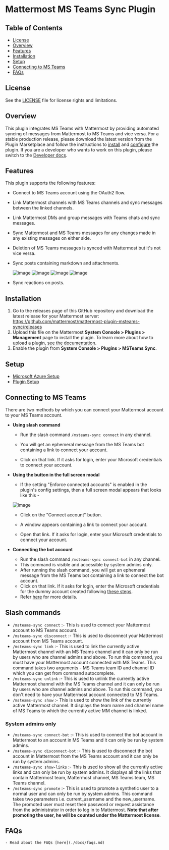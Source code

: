 # Mattermost MS Teams Sync Plugin
## Table of Contents
- [License](#license)
- [Overview](#overview)
- [Features](#features)
- [Installation](#installation)
- [Setup](#setup)
- [Connecting to MS Teams](#connecting-to-ms-teams)
- [FAQs](#faqs)

## License

See the [LICENSE](./LICENSE) file for license rights and limitations.

## Overview

This plugin integrates MS Teams with Mattermost by providing automated syncing of messages from Mattermost to MS Teams and vice versa. For a stable production release, please download the latest version from the Plugin Marketplace and follow the instructions to [install](#installation) and [configure](#setup) the plugin. If you are a developer who wants to work on this plugin, please switch to the [Developer docs](./docs/developer_docs.md).

## Features

This plugin supports the following features:
- Connect to MS Teams account using the OAuth2 flow.

- Link Mattermost channels with MS Teams channels and sync messages between the linked channels.

- Link Mattermost DMs and group messages with Teams chats and sync messages.

- Sync Mattermost and MS Teams messages for any changes made in any existing messages on either side.

- Deletion of MS Teams messages is synced with Mattermost but it's not vice versa.

- Sync posts containing markdown and attachments.

    ![image](https://user-images.githubusercontent.com/77336594/226587339-050c35da-a0f1-47db-a15f-f8d5f59bf8cd.png)
    ![image](https://user-images.githubusercontent.com/77336594/226587366-2c4231bc-1aa2-42c4-b692-bd4441c71c34.png)
    ![image](https://user-images.githubusercontent.com/77336594/226588263-a7915e4d-d9ae-4294-9134-326628febdfc.png)
    ![image](https://user-images.githubusercontent.com/77336594/226588309-3202b78f-d87d-439c-967b-25ba8ed328c9.png)

- Sync reactions on posts.

## Installation

1. Go to the releases page of this GitHub repository and download the latest release for your Mattermost server: https://github.com/mattermost/mattermost-plugin-msteams-sync/releases
2. Upload this file on the Mattermost **System Console > Plugins > Management** page to install the plugin. To learn more about how to upload a plugin, [see the documentation](https://docs.mattermost.com/administration/plugins.html#plugin-uploads).
3. Enable the plugin from **System Console > Plugins > MSTeams Sync**.

## Setup

- [Microsoft Azure Setup](./docs/azure_setup.md)
- [Plugin Setup](./docs/plugin_setup.md)

## Connecting to MS Teams

There are two methods by which you can connect your Mattermost account to your MS Teams account.

- **Using slash command**
    - Run the slash command `/msteams-sync connect` in any channel.

    - You will get an ephemeral message from the MS Teams bot containing a link to connect your account.

    - Click on that link. If it asks for login, enter your Microsoft credentials to connect your account.

- **Using the button in the full screen modal**
    - If the setting "Enforce connected accounts" is enabled in the plugin's config settings, then a full screen modal appears that looks like this - 
    
    ![image](https://github.com/mattermost/mattermost-plugin-msteams-sync/assets/100013900/ced5e65b-a52a-46f4-a7fa-dac6e2ff8440)

    - Click on the "Connect account" button.

    - A window appears containing a link to connect your account.

    - Open that link. If it asks for login, enter your Microsoft credentials to connect your account.

- **Connecting the bot account**
    - Run the slash command `/msteams-sync connect-bot` in any channel.
    - This command is visible and accessible by system admins only.
    - After running the slash command, you will get an ephemeral message from the MS Teams bot containing a link to connect the bot account.
    - Click on that link. If it asks for login, enter the Microsoft credentials for the dummy account created following [these steps](./docs/azure_setup.md#step-2-create-a-user-account-to-act-as-a-bot).
    - Refer [here](./docs/azure_setup.md#step-2-create-a-user-account-to-act-as-a-bot) for more details.

## Slash commands

- `/msteams-sync connect` :- This is used to connect your Mattermost account to MS Teams account.
- `/msteams-sync disconnect` :- This is used to disconnect your Mattermost account from MS Teams account.
- `/msteams-sync link` :- This is used to link the currently active Mattermost channel with an MS Teams channel and it can only be run by users who are channel admins and above. To run this command, you must have your Mattermost account connected with MS Teams. This command takes two arguments - MS Teams team ID and channel ID which you can get from command autocomplete.
- `/msteams-sync unlink` :- This is used to unlink the currently active Mattermost channel with the MS Teams channel and it can only be run by users who are channel admins and above. To run this command, you don't need to have your Mattermost account connected to MS Teams.
- `/msteams-sync show` :- This is used to show the link of the currently active Mattermost channel. It displays the team name and channel name of MS Teams to which the currently active MM channel is linked.

### System admins only
- `/msteams-sync connect-bot` :- This is used to connect the bot account in Mattermost to an account in MS Teams and it can only be run by system admins.
- `/msteams-sync disconnect-bot` :- This is used to disconnect the bot account in Mattermost from the MS Teams account and it can only be run by system admins.
- `/msteams-sync show-links` :- This is used to show all the currently active links and can only be run by system admins. It displays all the links that contain Mattermost team, Mattermost channel, MS Teams team, MS Teams channel.
- `/msteams-sync promote` :- This is used to promote a synthetic user to a normal user and can only be run by system admins. This command takes two parameters i.e. current_username and the new_username. The promoted user must reset their password or request assistance from the administrator in order to log in to Mattermost. **Note that after promoting the user, he will be counted under the Mattermost license**.

## FAQs
    - Read about the FAQs [here](./docs/faqs.md)
    
